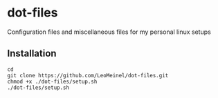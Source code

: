 # dot-files
Configuration files and miscellaneous files for my personal linux setups

## Installation

```
cd
git clone https://github.com/LeoMeinel/dot-files.git
chmod +x ./dot-files/setup.sh
./dot-files/setup.sh
```
